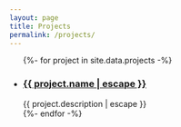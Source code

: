 ```yaml
---
layout: page
title: Projects
permalink: /projects/
---
```


<ul class="post-list">
    {%- for project in site.data.projects -%}
    <li>
    <h3>
        <a class="post-link" href="{{ project.url | absolute_url }}">
        {{ project.name | escape }}
        </a>
    </h3>
    {{ project.description | escape }}
    </li>
    {%- endfor -%}
</ul>
